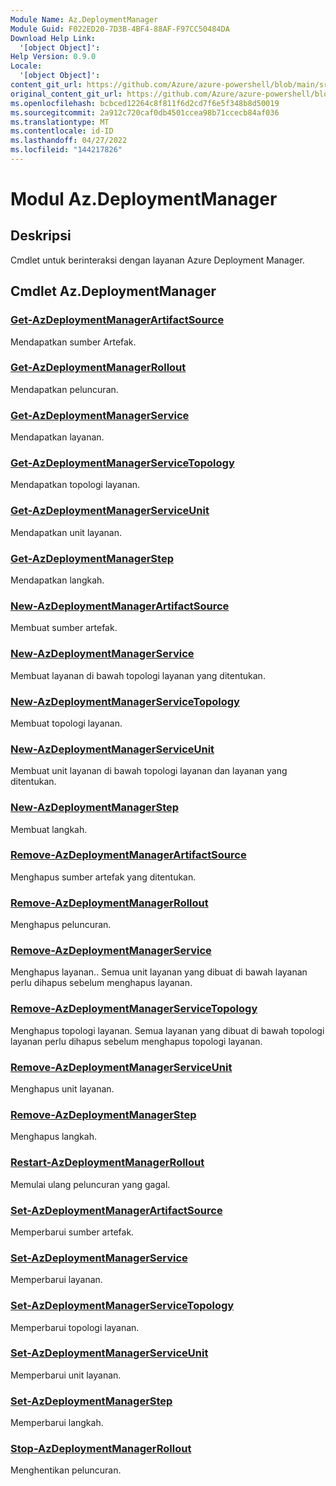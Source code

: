 ```yaml
---
Module Name: Az.DeploymentManager
Module Guid: F022ED20-7D3B-4BF4-88AF-F97CC50484DA
Download Help Link:
  '[object Object]': 
Help Version: 0.9.0
Locale:
  '[object Object]': 
content_git_url: https://github.com/Azure/azure-powershell/blob/main/src/DeploymentManager/DeploymentManager/help/Az.DeploymentManager.md
original_content_git_url: https://github.com/Azure/azure-powershell/blob/main/src/DeploymentManager/DeploymentManager/help/Az.DeploymentManager.md
ms.openlocfilehash: bcbced12264c8f811f6d2cd7f6e5f348b8d50019
ms.sourcegitcommit: 2a912c720caf0db4501ccea98b71ccecb84af036
ms.translationtype: MT
ms.contentlocale: id-ID
ms.lasthandoff: 04/27/2022
ms.locfileid: "144217826"
---
```

# Modul Az.DeploymentManager
## Deskripsi
Cmdlet untuk berinteraksi dengan layanan Azure Deployment Manager.

## Cmdlet Az.DeploymentManager
### [Get-AzDeploymentManagerArtifactSource](Get-AzDeploymentManagerArtifactSource.md)
Mendapatkan sumber Artefak.

### [Get-AzDeploymentManagerRollout](Get-AzDeploymentManagerRollout.md)
Mendapatkan peluncuran.

### [Get-AzDeploymentManagerService](Get-AzDeploymentManagerService.md)
Mendapatkan layanan.

### [Get-AzDeploymentManagerServiceTopology](Get-AzDeploymentManagerServiceTopology.md)
Mendapatkan topologi layanan.

### [Get-AzDeploymentManagerServiceUnit](Get-AzDeploymentManagerServiceUnit.md)
Mendapatkan unit layanan.

### [Get-AzDeploymentManagerStep](Get-AzDeploymentManagerStep.md)
Mendapatkan langkah.

### [New-AzDeploymentManagerArtifactSource](New-AzDeploymentManagerArtifactSource.md)
Membuat sumber artefak.

### [New-AzDeploymentManagerService](New-AzDeploymentManagerService.md)
Membuat layanan di bawah topologi layanan yang ditentukan.

### [New-AzDeploymentManagerServiceTopology](New-AzDeploymentManagerServiceTopology.md)
Membuat topologi layanan.

### [New-AzDeploymentManagerServiceUnit](New-AzDeploymentManagerServiceUnit.md)
Membuat unit layanan di bawah topologi layanan dan layanan yang ditentukan.

### [New-AzDeploymentManagerStep](New-AzDeploymentManagerStep.md)
Membuat langkah.

### [Remove-AzDeploymentManagerArtifactSource](Remove-AzDeploymentManagerArtifactSource.md)
Menghapus sumber artefak yang ditentukan.

### [Remove-AzDeploymentManagerRollout](Remove-AzDeploymentManagerRollout.md)
Menghapus peluncuran.

### [Remove-AzDeploymentManagerService](Remove-AzDeploymentManagerService.md)
Menghapus layanan.. Semua unit layanan yang dibuat di bawah layanan perlu dihapus sebelum menghapus layanan.

### [Remove-AzDeploymentManagerServiceTopology](Remove-AzDeploymentManagerServiceTopology.md)
Menghapus topologi layanan. Semua layanan yang dibuat di bawah topologi layanan perlu dihapus sebelum menghapus topologi layanan.

### [Remove-AzDeploymentManagerServiceUnit](Remove-AzDeploymentManagerServiceUnit.md)
Menghapus unit layanan.

### [Remove-AzDeploymentManagerStep](Remove-AzDeploymentManagerStep.md)
Menghapus langkah.

### [Restart-AzDeploymentManagerRollout](Restart-AzDeploymentManagerRollout.md)
Memulai ulang peluncuran yang gagal.

### [Set-AzDeploymentManagerArtifactSource](Set-AzDeploymentManagerArtifactSource.md)
Memperbarui sumber artefak.

### [Set-AzDeploymentManagerService](Set-AzDeploymentManagerService.md)
Memperbarui layanan.

### [Set-AzDeploymentManagerServiceTopology](Set-AzDeploymentManagerServiceTopology.md)
Memperbarui topologi layanan.

### [Set-AzDeploymentManagerServiceUnit](Set-AzDeploymentManagerServiceUnit.md)
Memperbarui unit layanan.

### [Set-AzDeploymentManagerStep](Set-AzDeploymentManagerStep.md)
Memperbarui langkah.

### [Stop-AzDeploymentManagerRollout](Stop-AzDeploymentManagerRollout.md)
Menghentikan peluncuran.

